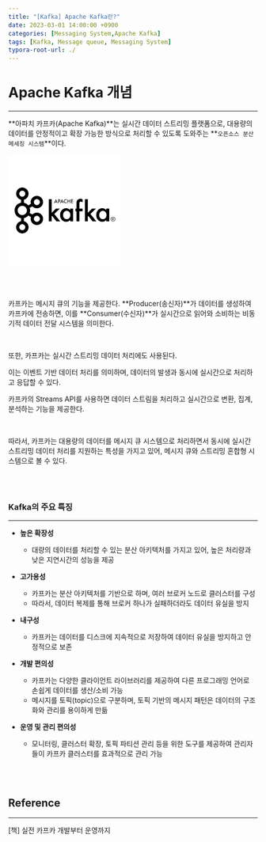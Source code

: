 ```yaml
---
title: "[Kafka] Apache Kafka란?"
date: 2023-03-01 14:00:00 +0900
categories: [Messaging System,Apache Kafka]
tags: [Kafka, Message queue, Messaging System]
typora-root-url: ./
---
```



# **Apache Kafka 개념**

---

**아파치 카프카(Apache Kafka)**는 실시간 데이터 스트리밍 플랫폼으로, 대용량의 데이터를 안정적이고 확장 가능한 방식으로 처리할 수 있도록 도와주는 **`오픈소스 분산 메세징 시스템`**이다.

![Kafka](/../assets/img/posts/2023-03-01-Apache-Kafka/Kafka.png)

<br/>

<br/>

카프카는 메시지 큐의 기능을 제공한다. 
**Producer(송신자)**가 데이터를 생성하여 카프카에 전송하면, 이를 **Consumer(수신자)**가 실시간으로 읽어와 소비하는 비동기적 데이터 전달 시스템을 의미한다.

<br/>

또한, 카프카는 실시간 스트리밍 데이터 처리에도 사용된다. 

이는 이벤트 기반 데이터 처리를 의미하며, 데이터의 발생과 동시에 실시간으로 처리하고 응답할 수 있다. 

카프카의 Streams API를 사용하면 데이터 스트림을 처리하고 실시간으로 변환, 집계, 분석하는 기능을 제공한다.



<br/>

따라서, 카프카는 대용량의 데이터를 메시지 큐 시스템으로 처리하면서 동시에 실시간 스트리밍 데이터 처리를 지원하는 특성을 가지고 있어, 메시지 큐와 스트리밍 혼합형 시스템으로 볼 수 있다.

<br/><br/>

### **Kafka의 주요 특징**

----

- **높은 확장성**
  - 대량의 데이터를 처리할 수 있는 분산 아키텍처를 가지고 있어, 높은 처리량과 낮은 지연시간의 성능을 제공

- **고가용성**
  - 카프카는 분산 아키텍처를 기반으로 하며, 여러 브로커 노드로 클러스터를 구성
  - 따라서, 데이터 복제를 통해 브로커 하나가 실패하더라도 데이터 유실을 방지

- **내구성**
  - 카프카는 데이터를 디스크에 지속적으로 저장하여 데이터 유실을 방지하고 안정적으로 보존

- **개발 편의성**
  - 카프카는 다양한 클라이언트 라이브러리를 제공하여 다른 프로그래밍 언어로 손쉽게 데이터를 생산/소비 가능
  - 메시지를 토픽(topic)으로 구분하며, 토픽 기반의 메시지 패턴은 데이터의 구조화와 관리를 용이하게 만듦

- **운영 및 관리 편의성**
  - 모니터링, 클러스터 확장, 토픽 파티션 관리 등을 위한 도구를 제공하여 관리자들이 카프카 클러스터를 효과적으로 관리 가능


<br/>



<br/>

## **Reference**

---

[책] 실전 카프카 개발부터 운영까지

<br/>

